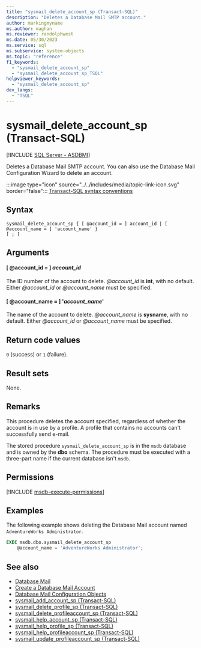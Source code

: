 ```yaml
---
title: "sysmail_delete_account_sp (Transact-SQL)"
description: "Deletes a Database Mail SMTP account."
author: markingmyname
ms.author: maghan
ms.reviewer: randolphwest
ms.date: 05/30/2023
ms.service: sql
ms.subservice: system-objects
ms.topic: "reference"
f1_keywords:
  - "sysmail_delete_account_sp"
  - "sysmail_delete_account_sp_TSQL"
helpviewer_keywords:
  - "sysmail_delete_account_sp"
dev_langs:
  - "TSQL"
---
```

# sysmail_delete_account_sp (Transact-SQL)

[!INCLUDE [SQL Server - ASDBMI](../../includes/applies-to-version/sql-asdbmi.md)]

Deletes a Database Mail SMTP account. You can also use the Database Mail Configuration Wizard to delete an account.

:::image type="icon" source="../../includes/media/topic-link-icon.svg" border="false"::: [Transact-SQL syntax conventions](../../t-sql/language-elements/transact-sql-syntax-conventions-transact-sql.md)

## Syntax

```syntaxsql
sysmail_delete_account_sp { [ @account_id = ] account_id | [ @account_name = ] 'account_name' }
[ ; ]
```

## Arguments

#### [ @account_id = ] *account_id*

The ID number of the account to delete. *@account_id* is **int**, with no default. Either *@account_id* or *@account_name* must be specified.

#### [ @account_name = ] '*account_name*'

The name of the account to delete. *@account_name* is **sysname**, with no default. Either *@account_id* or *@account_name* must be specified.

## Return code values

`0` (success) or `1` (failure).

## Result sets

None.

## Remarks

This procedure deletes the account specified, regardless of whether the account is in use by a profile. A profile that contains no accounts can't successfully send e-mail.

The stored procedure `sysmail_delete_account_sp` is in the `msdb` database and is owned by the **dbo** schema. The procedure must be executed with a three-part name if the current database isn't `msdb`.

## Permissions

[!INCLUDE [msdb-execute-permissions](../../includes/msdb-execute-permissions.md)]

## Examples

The following example shows deleting  the Database Mail account named `AdventureWorks Administrator`.

```sql
EXEC msdb.dbo.sysmail_delete_account_sp
    @account_name = 'AdventureWorks Administrator';
```

## See also

- [Database Mail](../database-mail/database-mail.md)
- [Create a Database Mail Account](../database-mail/create-a-database-mail-account.md)
- [Database Mail Configuration Objects](../database-mail/database-mail-configuration-objects.md)
- [sysmail_add_account_sp (Transact-SQL)](sysmail-add-account-sp-transact-sql.md)
- [sysmail_delete_profile_sp (Transact-SQL)](sysmail-delete-profile-sp-transact-sql.md)
- [sysmail_delete_profileaccount_sp (Transact-SQL)](sysmail-delete-profileaccount-sp-transact-sql.md)
- [sysmail_help_account_sp (Transact-SQL)](sysmail-help-account-sp-transact-sql.md)
- [sysmail_help_profile_sp (Transact-SQL)](sysmail-help-profile-sp-transact-sql.md)
- [sysmail_help_profileaccount_sp (Transact-SQL)](sysmail-help-profileaccount-sp-transact-sql.md)
- [sysmail_update_profileaccount_sp (Transact-SQL)](sysmail-update-profileaccount-sp-transact-sql.md)
